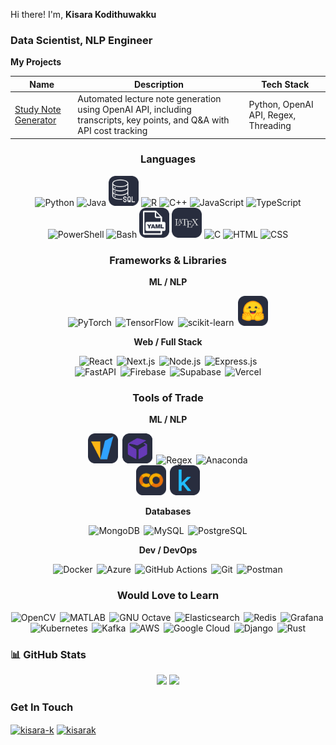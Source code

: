 Hi there! I'm, 
**Kisara Kodithuwakku**

### **Data Scientist, NLP Engineer**

**My Projects**

| Name | Description | Tech Stack |
|--------------|-------------|------------|
| [Study Note Generator](https://github.com/yourusername/auto-lecture) | Automated lecture note generation using OpenAI API, including transcripts, key points, and Q&A with API cost tracking | Python, OpenAI API, Regex, Threading |


 
<div align="center">

### Languages

<img src="https://skillicons.dev/icons?i=python" title="Python" />
<img src="https://skillicons.dev/icons?i=java" title="Java" />
<img src="https://github.com/Kisara-k/Kisara-k-assets/blob/main/icons/sql.png" width="48" title="SQL" />
<img src="https://skillicons.dev/icons?i=r" title="R" />
<img src="https://skillicons.dev/icons?i=cpp" title="C++" />
<img src="https://skillicons.dev/icons?i=javascript" title="JavaScript" />
<img src="https://skillicons.dev/icons?i=typescript" title="TypeScript" />
<br/>
<img src="https://skillicons.dev/icons?i=powershell" title="PowerShell" />
<img src="https://skillicons.dev/icons?i=bash" title="Bash" />
<img src="https://github.com/Kisara-k/Kisara-k-assets/blob/main/icons/yaml.png" width="48" title="YAML" />
<img src="https://github.com/Kisara-k/Kisara-k-assets/blob/main/icons/latex.png" width="48" title="LaTeX" />
<img src="https://skillicons.dev/icons?i=c" title="C" />
<img src="https://skillicons.dev/icons?i=html" title="HTML" />
<img src="https://skillicons.dev/icons?i=css" title="CSS" />

### Frameworks & Libraries

**ML / NLP**

<img src="https://skillicons.dev/icons?i=pytorch" title="PyTorch" />&#8239;
<img src="https://skillicons.dev/icons?i=tensorflow" title="TensorFlow" />&#8239;
<img src="https://skillicons.dev/icons?i=sklearn" title="scikit-learn" />&#8239;
<img src="https://github.com/Kisara-k/Kisara-k-assets/blob/main/icons/huggingface.png" width="48" title="Hugging Face" />

**Web / Full Stack**

<img src="https://skillicons.dev/icons?i=react" title="React" />&#8239;
<img src="https://skillicons.dev/icons?i=next" title="Next.js" />&#8239;
<img src="https://skillicons.dev/icons?i=nodejs" title="Node.js" />&#8239;
<img src="https://skillicons.dev/icons?i=express" title="Express.js" />
<br/>
<img src="https://skillicons.dev/icons?i=fastapi" title="FastAPI" />&#8239;
<img src="https://skillicons.dev/icons?i=firebase" title="Firebase" />&#8239;
<img src="https://skillicons.dev/icons?i=supabase" title="Supabase" />&#8239;
<img src="https://skillicons.dev/icons?i=vercel" title="Vercel" />

### Tools of Trade

**ML / NLP**

<img src="https://github.com/Kisara-k/Kisara-k-assets/blob/main/icons/vllm.png" width="48" title="vLLM" />&#8239;
<img src="https://github.com/Kisara-k/Kisara-k-assets/blob/main/icons/runpod.png" width="48" title="RunPod" />&#8239;
<img src="https://skillicons.dev/icons?i=regex" title="Regex" />&#8239;
<img src="https://skillicons.dev/icons?i=anaconda" title="Anaconda" />
<br/>
<img src="https://github.com/Kisara-k/Kisara-k-assets/blob/main/icons/colab.png" width="48" title="Colab" />&#8239;
<img src="https://github.com/Kisara-k/Kisara-k-assets/blob/main/icons/kaggle.png" width="48" title="Kaggle" />

**Databases**

<img src="https://skillicons.dev/icons?i=mongodb" title="MongoDB" />&#8239;
<img src="https://skillicons.dev/icons?i=mysql" title="MySQL" />&#8239;
<img src="https://skillicons.dev/icons?i=postgresql" title="PostgreSQL" />

**Dev / DevOps**

<img src="https://skillicons.dev/icons?i=docker" title="Docker" />&#8239;
<img src="https://skillicons.dev/icons?i=azure" title="Azure" />&#8239;
<img src="https://skillicons.dev/icons?i=githubactions" title="GitHub Actions" />&#8239;
<img src="https://skillicons.dev/icons?i=git" title="Git" />&#8239;
<img src="https://skillicons.dev/icons?i=postman" title="Postman" />

### Would Love to Learn

<img src="https://skillicons.dev/icons?i=opencv" title="OpenCV" />&#8239;
<img src="https://skillicons.dev/icons?i=matlab" title="MATLAB" />&#8239;
<img src="https://skillicons.dev/icons?i=octave" title="GNU Octave" />&#8239;
<img src="https://skillicons.dev/icons?i=elasticsearch" title="Elasticsearch" />&#8239;
<img src="https://skillicons.dev/icons?i=redis" title="Redis" />&#8239;
<img src="https://skillicons.dev/icons?i=grafana" title="Grafana" />&#8239;
<br/>
<img src="https://skillicons.dev/icons?i=kubernetes" title="Kubernetes" />&#8239;
<img src="https://skillicons.dev/icons?i=kafka" title="Kafka" />&#8239;
<img src="https://skillicons.dev/icons?i=aws" title="AWS" />&#8239;
<img src="https://skillicons.dev/icons?i=gcp" title="Google Cloud" />&#8239;
<img src="https://skillicons.dev/icons?i=django" title="Django" />&#8239;
<img src="https://skillicons.dev/icons?i=rust" title="Rust" />

</div>

### 📊 GitHub Stats
<!--![](https://github-readme-stats.vercel.app/api?username=Kisara-k&theme=jolly&hide_border=false&include_all_commits=false&count_private=false)<br/>-->
<p align="center">
  <img src="https://github-readme-streak-stats.herokuapp.com/?user=Kisara-k&theme=prussian&hide_border=false"/>
  <img src="https://github-readme-stats.vercel.app/api/top-langs/?username=Kisara-k&theme=prussian&hide_border=false&include_all_commits=true&count_private=true&layout=compact" width="356"/>
</p>

### Get In Touch

<p align="left">
<a href="https://linkedin.com/in/kisara-k" target="blank"><img align="center" src="https://raw.githubusercontent.com/rahuldkjain/github-profile-readme-generator/master/src/images/icons/Social/linked-in-alt.svg" alt="kisara-k" height="30" width="40" /></a>
<a href="https://kaggle.com/kisarak" target="blank"><img align="center" src="https://raw.githubusercontent.com/rahuldkjain/github-profile-readme-generator/master/src/images/icons/Social/kaggle.svg" alt="kisarak" height="30" width="40" /></a>
</p>
